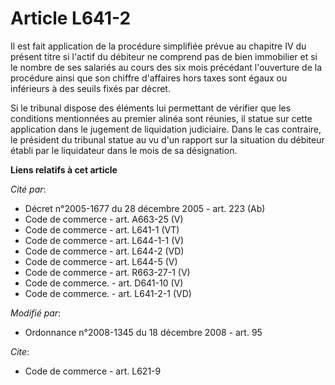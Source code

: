 # Article L641-2

Il est fait application de la procédure simplifiée prévue au chapitre IV du présent titre si l'actif du débiteur ne comprend
pas de bien immobilier et si le nombre de ses salariés au cours des six mois précédant l'ouverture de la procédure ainsi que
son chiffre d'affaires hors taxes sont égaux ou inférieurs à des seuils fixés par décret. 

Si le tribunal dispose des éléments lui permettant de vérifier que les conditions mentionnées au premier alinéa sont réunies,
il statue sur cette application dans le jugement de liquidation judiciaire. Dans le cas contraire, le président du tribunal
statue au vu d'un rapport sur la situation du débiteur établi par le liquidateur dans le mois de sa désignation.

**Liens relatifs à cet article**

_Cité par_:

  - Décret n°2005-1677 du 28 décembre 2005 - art. 223 (Ab)
  - Code de commerce - art. A663-25 (V)
  - Code de commerce - art. L641-1 (VT)
  - Code de commerce - art. L644-1-1 (V)
  - Code de commerce - art. L644-2 (VD)
  - Code de commerce - art. L644-5 (V)
  - Code de commerce - art. R663-27-1 (V)
  - Code de commerce. - art. D641-10 (V)
  - Code de commerce. - art. L641-2-1 (VD)

_Modifié par_:

  - Ordonnance n°2008-1345 du 18 décembre 2008 - art. 95

_Cite_:

  - Code de commerce - art. L621-9

